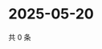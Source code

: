 # 2025-05-20

共 0 条

<!-- BEGIN ZHIHUVIDEO -->
<!-- 最后更新时间 Tue May 20 2025 02:15:52 GMT+0800 (China Standard Time) -->

<!-- END ZHIHUVIDEO -->
